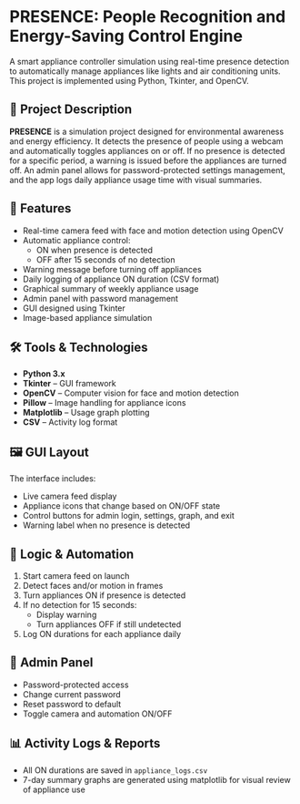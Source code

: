 # PRESENCE: People Recognition and Energy-Saving Control Engine

A smart appliance controller simulation using real-time presence detection to automatically manage appliances like lights and air conditioning units. This project is implemented using Python, Tkinter, and OpenCV.

## 📌 Project Description

**PRESENCE** is a simulation project designed for environmental awareness and energy efficiency. It detects the presence of people using a webcam and automatically toggles appliances on or off. If no presence is detected for a specific period, a warning is issued before the appliances are turned off. An admin panel allows for password-protected settings management, and the app logs daily appliance usage time with visual summaries.

## 🚀 Features

- Real-time camera feed with face and motion detection using OpenCV
- Automatic appliance control:
  - ON when presence is detected
  - OFF after 15 seconds of no detection
- Warning message before turning off appliances
- Daily logging of appliance ON duration (CSV format)
- Graphical summary of weekly appliance usage
- Admin panel with password management
- GUI designed using Tkinter
- Image-based appliance simulation

## 🛠 Tools & Technologies

- **Python 3.x**
- **Tkinter** – GUI framework
- **OpenCV** – Computer vision for face and motion detection
- **Pillow** – Image handling for appliance icons
- **Matplotlib** – Usage graph plotting
- **CSV** – Activity log format

## 🖼 GUI Layout

The interface includes:

- Live camera feed display
- Appliance icons that change based on ON/OFF state
- Control buttons for admin login, settings, graph, and exit
- Warning label when no presence is detected

## 🧠 Logic & Automation

1. Start camera feed on launch
2. Detect faces and/or motion in frames
3. Turn appliances ON if presence is detected
4. If no detection for 15 seconds:
   - Display warning
   - Turn appliances OFF if still undetected
5. Log ON durations for each appliance daily

## 🔐 Admin Panel

- Password-protected access
- Change current password
- Reset password to default
- Toggle camera and automation ON/OFF

## 📊 Activity Logs & Reports

- All ON durations are saved in `appliance_logs.csv`
- 7-day summary graphs are generated using matplotlib for visual review of appliance use



